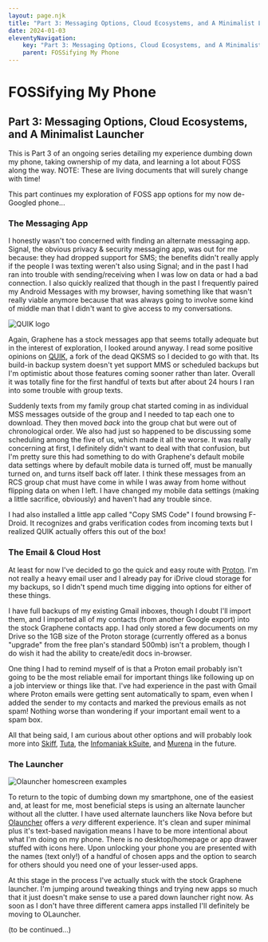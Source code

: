 ```yaml
---
layout: page.njk
title: "Part 3: Messaging Options, Cloud Ecosystems, and A Minimalist Launcher | Jordan Spencer"
date: 2024-01-03
eleventyNavigation:
    key: "Part 3: Messaging Options, Cloud Ecosystems, and A Minimalist Launcher"
    parent: FOSSifying My Phone
---
```


# FOSSifying My Phone

## Part 3: Messaging Options, Cloud Ecosystems, and A Minimalist Launcher

This is Part 3 of an ongoing series detailing my experience dumbing down my phone, taking ownership of my data, and learning a lot about FOSS along the way. NOTE: These are living documents that will surely change with time!

This part continues my exploration of FOSS app options for my now de-Googled phone...

### The Messaging App

I honestly wasn't too concerned with finding an alternate messaging app. Signal, the obvious privacy & security messaging app, was out for me because: they had dropped support for SMS; the benefits didn't really apply if the people I was texting weren't also using Signal; and in the past I had ran into trouble with sending/receiving when I was low on data or had a bad connection. I also quickly realized that though in the past I frequently paired my Android Messages with my browser, having something like that wasn't really viable anymore because that was always going to involve some kind of middle man that I didn't want to give access to my conversations.

![QUIK logo](/quik.png)

Again, Graphene has a stock messages app that seems totally adequate but in the interest of exploration, I looked around anyway. I read some positive opinions on [QUIK](https://github.com/octoshrimpy/quik), a fork of the dead QKSMS so I decided to go with that. Its build-in backup system doesn't yet support MMS or scheduled backups but I'm optimistic about those features coming sooner rather than later. Overall it was totally fine for the first handful of texts but after about 24 hours I ran into some trouble with group texts.

Suddenly texts from my family group chat started coming in as individual MSS messages outside of the group and I needed to tap each one to download. They then moved _back_ into the group chat but were out of chronological order. We also had just so happened to be discussing some scheduling among the five of us, which made it all the worse. It was really concerning at first, I definitely didn't want to deal with that confusion, but I'm pretty sure this had something to do with Graphene's default mobile data settings where by default mobile data is turned off, must be manually turned on, and turns itself back off later. I think these messages from an RCS group chat must have come in while I was away from home without flipping data on when I left. I have changed my mobile data settings (making a little sacrifice, obviously) and haven't had any trouble since.

I had also installed a little app called "Copy SMS Code" I found browsing F-Droid. It recognizes and grabs verification codes from incoming texts but I realized QUIK actually offers this out of the box!

### The Email & Cloud Host

At least for now I've decided to go the quick and easy route with [Proton](https://proton.me/). I'm not really a heavy email user and I already pay for iDrive cloud storage for my backups, so I didn't spend much time digging into options for either of these things.

I have full backups of my existing Gmail inboxes, though I doubt I'll import them, and I imported all of my contacts (from another Google export) into the stock Graphene contacts app. I had only stored a few documents on my Drive so the 1GB size of the Proton storage (currently offered as a bonus "upgrade" from the free plan's standard 500mb) isn't a problem, though I do wish it had the ability to create/edit docs in-browser.

One thing I had to remind myself of is that a Proton email probably isn't going to be the most reliable email for important things like following up on a job interview or things like that. I've had experience in the past with Gmail where Proton emails were getting sent automatically to spam, even when I added the sender to my contacts and marked the previous emails as not spam! Nothing worse than wondering if your important email went to a spam box.

All that being said, I am curious about other options and will probably look more into [Skiff](https://skiff.com/), [Tuta](https://tuta.com/), the [Infomaniak kSuite](https://www.infomaniak.com/en/ksuite), and [Murena](https://murena.com/cloud/) in the future.

### The Launcher

![Olauncher homescreen examples](https://dev-to-uploads.s3.amazonaws.com/uploads/articles/xpqlxecsxg0f6kxa06hc.jpeg)

To return to the topic of dumbing down my smartphone, one of the easiest and, at least for me, most beneficial steps is using an alternate launcher without all the clutter. I have used alternate launchers like Nova before but [Olauncher](https://github.com/tanujnotes/Olauncher) offers a _very_ different experience. It's clean and super minimal plus it's text-based navigation means I have to be more intentional about what I'm doing on my phone. There is no desktop/homepage or app drawer stuffed with icons here. Upon unlocking your phone you are presented with the names (text only!) of a handful of chosen apps and the option to search for others should you need one of your lesser-used apps.

At this stage in the process I've actually stuck with the stock Graphene launcher. I'm jumping around tweaking things and trying new apps so much that it just doesn't make sense to use a pared down launcher right now. As soon as I don't have three different camera apps installed I'll definitely be moving to OLauncher.

(to be continued...)
